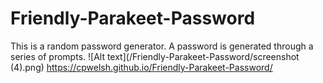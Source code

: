 # Friendly-Parakeet-Password
This is a random password generator.
A password is generated through a series of prompts.
![Alt text](/Friendly-Parakeet-Password/screenshot (4).png)
https://cpwelsh.github.io/Friendly-Parakeet-Password/


